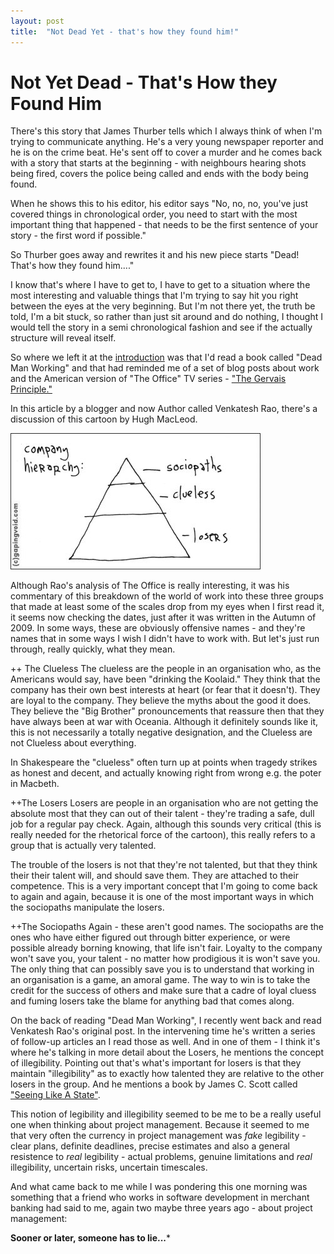 ```yaml
---
layout: post
title:  "Not Dead Yet - that's how they found him!"
---
```


# Not Yet Dead - That's How they Found Him

There's this story that James Thurber tells which I always think of when I'm trying to communicate anything.  He's a very young newspaper reporter and he is on the crime beat.  He's sent off to cover a murder and he comes back with a story that starts at the beginning - with neighbours hearing shots being fired, covers the police being called and ends with the body being found.

When he shows this to his editor, his editor says "No, no, no, you've just covered things in chronological order, you need to start with the most important thing that happened - that needs to be the first sentence of your story - the first word if possible."

So Thurber goes away and rewrites it and his new piece starts "Dead! That's how they found him...."

I know that's where I have to get to, I have to get to a situation where the most interesting and valuable things that I'm trying to say hit you right between the eyes at the very beginning.  But I'm not there yet, the truth be told, I'm a bit stuck, so rather than just sit around and do nothing, I thought I would tell the story in a semi chronological fashion and see if the actually structure will reveal itself. 

So where we left it at the [introduction](Introduction.htm) was that I'd read a book called "Dead Man Working" and that had reminded me of a set of blog posts about work and the American version of "The Office" TV series - ["The Gervais Principle."](http://www.ribbonfarm.com/2009/10/07/the-gervais-principle-or-the-office-according-to-the-office/)

In this article by a blogger and now Author called Venkatesh Rao, there's a discussion of this cartoon by Hugh MacLeod.

![Sociopaths, Clueless, Losers](/assets/SociopathsCluelessLosers.jpg)

Although Rao's analysis of The Office is really interesting, it was his commentary of this breakdown of the world of work into these three groups that made at least some of the scales drop from my eyes when I first read it, it seems now checking the dates, just after it was written in the Autumn of 2009.  In some ways, these are obviously offensive names - and they're names that in some ways I wish I didn't have to work with.   But let's just run through, really quickly, what they mean.

++ The Clueless
The clueless are the people in an organisation who, as the Americans would say, have been "drinking the Koolaid."  They think that the company has their own best interests at heart (or fear that it doesn't).  They are loyal to the company.  They believe the myths about the good it does.  They believe the "Big Brother" pronouncements that reassure then that they have always been at war with Oceania.  Although it definitely sounds like it, this is not necessarily a totally negative designation, and the Clueless are not Clueless about everything.

In Shakespeare the "clueless" often turn up at points when tragedy strikes as honest and decent, and actually knowing right from wrong e.g. the poter in Macbeth.

++The Losers
Losers are people in an organisation who are not getting the absolute most that they can out of their talent - they're trading a safe, dull job for a regular pay check.  Again, although this sounds very critical (this is really needed for the rhetorical force of the cartoon), this really refers to a group that is actually very talented.

The trouble of the losers is not that they're not talented, but that they think their their talent will, and should save them.  They are attached to their competence.  This is a very important concept that I'm going to come back to again and again, because it is one of the most important ways in which the sociopaths manipulate the losers.

++The Sociopaths 
Again - these aren't good names.  The sociopaths are the ones who have either figured out through bitter experience, or were possible already borning knowing, that life isn't fair.  Loyalty to the company won't save you, your talent - no matter how prodigious it is won't save you.  The only thing that can possibly save you is to understand that working in an organisation is a game, an amoral game.  The way to win is to take the credit for the success of others and make sure that a cadre of loyal cluess and fuming losers take the blame for anything bad that comes along.

On the back of reading "Dead Man Working", I recently went back and read Venkatesh Rao's original post.  In the intervening time he's written a series of follow-up articles an I read those as well.  And in one of them - I think it's where he's talking in more detail about the Losers, he mentions the concept of illegibility.  Pointing out that's what's important for losers is that they maintain "illegibility" as to exactly how talented they are relative to the other losers in the group.  And he mentions a book by James C. Scott called ["Seeing Like A State"](http://www.amazon.co.uk/gp/product/0300078153?ie=UTF8&camp=3194&creative=21330&creativeASIN=0300078153&linkCode=shr&tag=theginmum-21&qid=1376763055&sr=8-1&keywords=James+Scott+seeing+like+a+state).  

This notion of legibility and illegibility seemed to be me to be a really useful one when thinking about project management.  Because it seemed to me that very often the currency in project management was *fake* legibility - clear plans, definite deadlines, precise estimates and also a general resistence to *real* legibility - actual problems, genuine limitations and *real* illegibility, uncertain risks, uncertain timescales.

And what came back to me while I was pondering this one morning was something that a friend who works in software development in merchant banking had said to me, again two maybe three years ago - about project management:

**Sooner or later, someone has to lie...***
